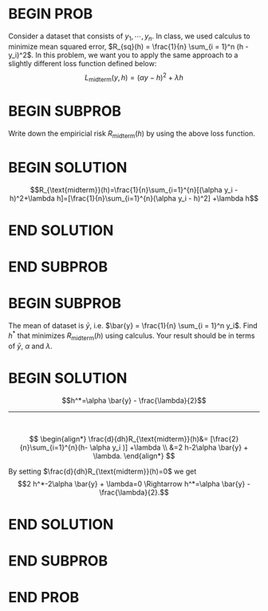 # BEGIN PROB

Consider a dataset that consists of $y_1, \cdots, y_n$. In class, we
used calculus to minimize mean squared error,
$R_{sq}(h) = \frac{1}{n} \sum_{i = 1}^n (h - y_i)^2$. In this problem,
we want you to apply the same approach to a slightly different loss
function defined below:
$$L_{\text{midterm}}(y,h)=(\alpha y - h)^2+\lambda h$$

# BEGIN SUBPROB

Write down the empiricial risk $R_{\text{midterm}}(h)$ by
using the above loss function.

# BEGIN SOLUTION

$$R_{\text{midterm}}(h)=\frac{1}{n}\sum_{i=1}^{n}[(\alpha y_i - h)^2+\lambda h]=[\frac{1}{n}\sum_{i=1}^{n}(\alpha y_i - h)^2] +\lambda h$$

# END SOLUTION

# END SUBPROB

# BEGIN SUBPROB

The mean of dataset is $\bar{y}$, i.e.
$\bar{y} = \frac{1}{n} \sum_{i = 1}^n y_i$. Find $h^*$ that minimizes
$R_{\text{midterm}}(h)$ using calculus. Your result should be in terms
of $\bar{y}$, $\alpha$ and $\lambda$.

# BEGIN SOLUTION

$$h^*=\alpha \bar{y} - \frac{\lambda}{2}$$

---

<br>

$$
\begin{align*}
\frac{d}{dh}R_{\text{midterm}}(h)&= [\frac{2}{n}\sum_{i=1}^{n}(h- \alpha y_i  )] +\lambda \\
&=2 h-2\alpha \bar{y} + \lambda.
\end{align*}
$$

By setting $\frac{d}{dh}R_{\text{midterm}}(h)=0$ we get
$$2 h^*-2\alpha \bar{y} + \lambda=0 \Rightarrow h^*=\alpha \bar{y} - \frac{\lambda}{2}.$$

# END SOLUTION

# END SUBPROB

# END PROB
